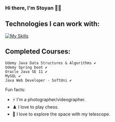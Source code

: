 ### Hi there, I'm Stoyan 🧑‍💻


  ## Technologies I can work with: 
[![My Skills](https://skillicons.dev/icons?i=java,spring,mysql,mongodb,git,azure,docker)](https://skillicons.dev)


## Completed Courses:
```
Udemy Java Data Structures & Algorithms ✔
Udemy Spring boot ✔
Oracle Java SE 11 ✔
MySQL ✔
Java Web Developer - SoftUni ✔
```



  Fun facts:
 - ⚡  I'm a photographer/videographer.
 - ♟️  I love to play chess.
 - 🔭  I love to explore the space with my telescope.
 

 
 


